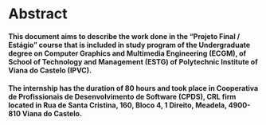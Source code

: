 # Abstract

#### This document aims to describe the work done in the “Projeto Final / Estágio” course that is included in study program of the Undergraduate degree on Computer Graphics and Multimedia Engineering (ECGM), of School of Technology and Management (ESTG) of Polytechnic Institute of Viana do Castelo (IPVC).

#### The internship has the duration of 80 hours and took place in Cooperativa de Profissionais de Desenvolvimento de Software (CPDS), CRL firm located in Rua de Santa Cristina, 160, Bloco 4, 1 Direito, Meadela, 4900-810 Viana do Castelo.

#### &#x20;
